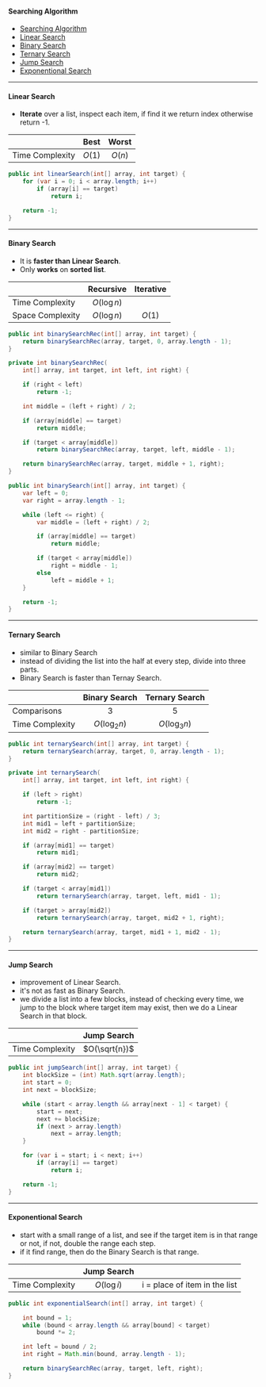 #### Searching Algorithm
- [Searching Algorithm](#searching-algorithm)
- [Linear Search](#linear-search)
- [Binary Search](#binary-search)
- [Ternary Search](#ternary-search)
- [Jump Search](#jump-search)
- [Exponentional Search](#exponentional-search)

---
#### Linear Search
- **Iterate** over a list, inspect each item, if find it we return index otherwise return -1.

|  | Best | Worst |
| :--- | :---: | :---: |
| Time Complexity | $O(1)$ | $O(n)$ |

```Java
public int linearSearch(int[] array, int target) {
    for (var i = 0; i < array.length; i++)
        if (array[i] == target)
            return i;

    return -1;
}
```  
---
#### Binary Search
- It is **faster than Linear Search**.
- Only **works** on **sorted list**.

|  | Recursive | Iterative |
| :--- | :---: | :---: |
| Time Complexity | $O(\log n)$ | |
| Space Complexity | $O(\log n)$ | $O(1)$ |

```Java
public int binarySearchRec(int[] array, int target) {
    return binarySearchRec(array, target, 0, array.length - 1);
}

private int binarySearchRec(
    int[] array, int target, int left, int right) {

    if (right < left)
        return -1;

    int middle = (left + right) / 2;

    if (array[middle] == target)
        return middle;

    if (target < array[middle])
        return binarySearchRec(array, target, left, middle - 1);

    return binarySearchRec(array, target, middle + 1, right);
}

public int binarySearch(int[] array, int target) {
    var left = 0;
    var right = array.length - 1;

    while (left <= right) {
        var middle = (left + right) / 2;

        if (array[middle] == target)
            return middle;

        if (target < array[middle])
            right = middle - 1;
        else
            left = middle + 1;
    }

    return -1;
}
```
---
#### Ternary Search
- similar to Binary Search
- instead of dividing the list into the half at every step, divide into three parts.
- Binary Search is faster than Ternay Search.

|  | Binary Search | Ternary Search |
| :--- | :---: | :---: |
| Comparisons | 3 | 5 |
| Time Complexity | $O(\log_2 n)$ | $O(\log_3 n)$ |

```Java
public int ternarySearch(int[] array, int target) {
    return ternarySearch(array, target, 0, array.length - 1);
}

private int ternarySearch(
    int[] array, int target, int left, int right) {

    if (left > right)
        return -1;

    int partitionSize = (right - left) / 3;
    int mid1 = left + partitionSize;
    int mid2 = right - partitionSize;

    if (array[mid1] == target)
        return mid1;

    if (array[mid2] == target)
        return mid2;

    if (target < array[mid1])
        return ternarySearch(array, target, left, mid1 - 1);

    if (target > array[mid2])
        return ternarySearch(array, target, mid2 + 1, right);

    return ternarySearch(array, target, mid1 + 1, mid2 - 1);
}
```
---
#### Jump Search
- improvement of Linear Search.
- it's not as fast as Binary Search.
- we divide a list into a few blocks, instead of checking every time, we jump to the block where target item may exist, then we do a Linear Search in that block.

|  | Jump Search |
| :--- | :---: |
| Time Complexity | $O(\sqrt{n})$ |

```Java
public int jumpSearch(int[] array, int target) {
    int blockSize = (int) Math.sqrt(array.length);
    int start = 0;
    int next = blockSize;

    while (start < array.length && array[next - 1] < target) {
        start = next;
        next += blockSize;
        if (next > array.length)
            next = array.length;
    }

    for (var i = start; i < next; i++)
        if (array[i] == target)
            return i;

    return -1;
}
```
---
#### Exponentional Search
- start with a small range of a list, and see if the target item is in that range or not, if not, double the range each step.
- if it find range, then do the Binary Search is that range.

|  | Jump Search | |
| :--- | :---: | :---: | 
| Time Complexity | $O(\log i)$ | i = place of item in the list |

```Java
public int exponentialSearch(int[] array, int target) {

    int bound = 1;
    while (bound < array.length && array[bound] < target)
        bound *= 2;

    int left = bound / 2;
    int right = Math.min(bound, array.length - 1);

    return binarySearchRec(array, target, left, right);
}
```
